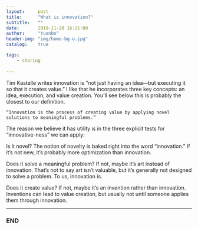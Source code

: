 ```yaml
---
layout:     post
title:      "What is innovation?"
subtitle:   ""
date:       2019-11-20 16:21:00
author:     "Yuanbo"
header-img: "img/home-bg-o.jpg"
catalog:    true

tags:
    - sharing
    
---
```



Tim Kastelle writes innovation is “not just having an idea—but executing it so that it creates value.” I like that he incorporates three key concepts: an idea, execution, and value creation. You’ll see below this is probably the closest to our definition.


```
“Innovation is the process of creating value by applying novel solutions to meaningful problems.”

```
The reason we believe it has utility is in the three explicit tests for “innovative-ness” we can apply:

Is it novel? The notion of novelty is baked right into the word “innovation.” If it’s not new, it’s probably more optimization than innovation.

Does it solve a meaningful problem? If not, maybe it’s art instead of innovation. That’s not to say art isn’t valuable, but it’s generally not designed to solve a problem. To us, innovation is.

Does it create value? If not, maybe it’s an invention rather than innovation. Inventions can lead to value creation, but usually not until someone applies them through innovation.




---

### END

